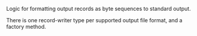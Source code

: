 Logic for formatting output records as byte sequences to standard output.

There is one record-writer type per supported output file format, and a factory method.
